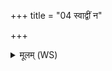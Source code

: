+++
title = "04 स्वाद्वीं न"

+++
<details><summary>मूलम् (WS)</summary>

स्वाद्वीं न एतां सविता कृणोतु स्वाद्वीं न एतां जनिता पशूनाम् ।  
जुहुध्यग्ने वयुनानि विद्वांस्तां नः स्वाद्वीं भूतपतिः कृणोतु ॥ ४ ॥
</details>